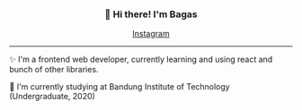 <h3 align="center">👋 Hi there! I'm Bagas</h3>
<p align="center">
  <a href="https://www.instagram.com/bagas.jiwanta/">Instagram</a>
</p>

---
✨ I'm a frontend web developer, currently learning and using react and bunch of other libraries. 

🌱 I'm currently studying at Bandung Institute of Technology (Undergraduate, 2020)

